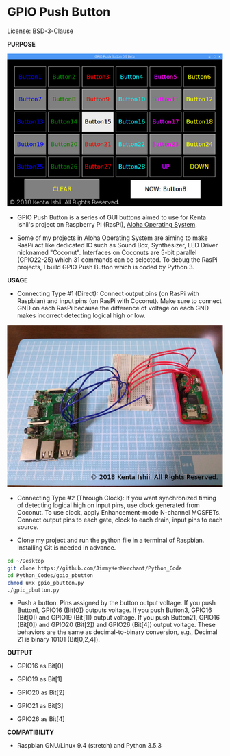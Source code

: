 # GPIO Push Button

License: BSD-3-Clause

**PURPOSE**

![Screenshot - #1](images/screenshot_1.jpg "Sreenshot of GPIO Push Button")

* GPIO Push Button is a series of GUI buttons aimed to use for Kenta Ishii's project on Raspberry Pi (RasPi), [Aloha Operating System](https://github.com/JimmyKenMerchant/RaspberryPi).

* Some of my projects in Aloha Operating System are aiming to make RasPi act like dedicated IC such as Sound Box, Synthesizer, LED Driver nicknamed "Coconut". Interfaces on Coconuts are 5-bit parallel (GPIO22-25) which 31 commands can be selected. To debug the RasPi projects, I build GPIO Push Button which is coded by Python 3.

**USAGE**

* Connecting Type #1 (Direct): Connect output pins (on RasPi with Raspbian) and input pins (on RasPi with Coconut). Make sure to connect GND on each RasPi because the difference of voltage on each GND makes incorrect detecting logical high or low.

![Example of Connecting Type #1](images/connecting_1.jpg "Type #1 (Direct): RasPi 2B with Raspbian for GPIO Push Button and RasPi Zero W with Aloha Operating System Bridged by A Breadboard")

* Connecting Type #2 (Through Clock): If you want synchronized timing of detecting logical high on input pins, use clock generated from Coconut. To use clock, apply Enhancement-mode N-channel MOSFETs. Connect output pins to each gate, clock to each drain, input pins to each source.

* Clone my project and run the python file in a terminal of Raspbian. Installing Git is needed in advance.

```bash
cd ~/Desktop
git clone https://github.com/JimmyKenMerchant/Python_Code
cd Python_Codes/gpio_pbutton
chmod u+x gpio_pbutton.py
./gpio_pbutton.py
```

* Push a button. Pins assigned by the button output voltage. If you push Button1, GPIO16 (Bit[0]) outputs voltage. If you push Button3, GPIO16 (Bit[0]) and GPIO19 (Bit[1]) output voltage. If you push Button21, GPIO16 (Bit[0]) and GPIO20 (Bit[2]) and GPIO26 (Bit[4]) output voltage. These behaviors are the same as decimal-to-binary conversion, e.g., Decimal 21 is binary 10101 (Bit[0,2,4]).

**OUTPUT**

* GPIO16 as Bit[0]

* GPIO19 as Bit[1]

* GPIO20 as Bit[2]

* GPIO21 as Bit[3]

* GPIO26 as Bit[4]

**COMPATIBILITY**

* Raspbian GNU/Linux 9.4 (stretch) and Python 3.5.3
